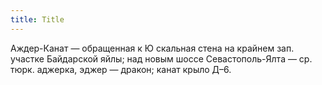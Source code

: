 ```yaml
---
title: Title
---
```


Аждер-Канат — обращенная к Ю скальная стена на крайнем зап. участке Байдарской
яйлы; над новым шоссе Севастополь-Ялта — ср. тюрк. аджерка, эджер — дракон;
канат крыло Д–6.
